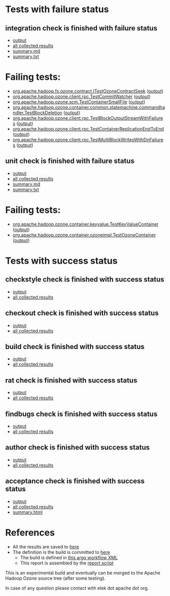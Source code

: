 # Tests with failure status

## integration check is finished with failure status

   * [output](https://raw.githubusercontent.com/elek/ozone-ci/master/pr/pr-hdds-2016-n7825/integration/output.log)
   * [all collected results](https://github.com/elek/ozone-ci/tree/master/pr/pr-hdds-2016-n7825/integration)
   * [summary.md](https://github.com/elek/ozone-ci/tree/master/pr/pr-hdds-2016-n7825/integration/summary.md)
   * [summary.txt](https://github.com/elek/ozone-ci/tree/master/pr/pr-hdds-2016-n7825/integration/summary.txt)

# Failing tests: 

 * [org.apache.hadoop.fs.ozone.contract.ITestOzoneContractSeek](hadoop-ozone/ozonefs/org.apache.hadoop.fs.ozone.contract.ITestOzoneContractSeek.txt) ([output](hadoop-ozone/ozonefs/org.apache.hadoop.fs.ozone.contract.ITestOzoneContractSeek-output.txt/))
 * [org.apache.hadoop.ozone.client.rpc.TestCommitWatcher](hadoop-ozone/integration-test/org.apache.hadoop.ozone.client.rpc.TestCommitWatcher.txt) ([output](hadoop-ozone/integration-test/org.apache.hadoop.ozone.client.rpc.TestCommitWatcher-output.txt/))
 * [org.apache.hadoop.ozone.scm.TestContainerSmallFile](hadoop-ozone/integration-test/org.apache.hadoop.ozone.scm.TestContainerSmallFile.txt) ([output](hadoop-ozone/integration-test/org.apache.hadoop.ozone.scm.TestContainerSmallFile-output.txt/))
 * [org.apache.hadoop.ozone.container.common.statemachine.commandhandler.TestBlockDeletion](hadoop-ozone/integration-test/org.apache.hadoop.ozone.container.common.statemachine.commandhandler.TestBlockDeletion.txt) ([output](hadoop-ozone/integration-test/org.apache.hadoop.ozone.container.common.statemachine.commandhandler.TestBlockDeletion-output.txt/))
 * [org.apache.hadoop.ozone.client.rpc.TestBlockOutputStreamWithFailures](hadoop-ozone/integration-test/org.apache.hadoop.ozone.client.rpc.TestBlockOutputStreamWithFailures.txt) ([output](hadoop-ozone/integration-test/org.apache.hadoop.ozone.client.rpc.TestBlockOutputStreamWithFailures-output.txt/))
 * [org.apache.hadoop.ozone.client.rpc.TestContainerReplicationEndToEnd](hadoop-ozone/integration-test/org.apache.hadoop.ozone.client.rpc.TestContainerReplicationEndToEnd.txt) ([output](hadoop-ozone/integration-test/org.apache.hadoop.ozone.client.rpc.TestContainerReplicationEndToEnd-output.txt/))
 * [org.apache.hadoop.ozone.client.rpc.TestMultiBlockWritesWithDnFailures](hadoop-ozone/integration-test/org.apache.hadoop.ozone.client.rpc.TestMultiBlockWritesWithDnFailures.txt) ([output](hadoop-ozone/integration-test/org.apache.hadoop.ozone.client.rpc.TestMultiBlockWritesWithDnFailures-output.txt/))

## unit check is finished with failure status

   * [output](https://raw.githubusercontent.com/elek/ozone-ci/master/pr/pr-hdds-2016-n7825/unit/output.log)
   * [all collected results](https://github.com/elek/ozone-ci/tree/master/pr/pr-hdds-2016-n7825/unit)
   * [summary.md](https://github.com/elek/ozone-ci/tree/master/pr/pr-hdds-2016-n7825/unit/summary.md)
   * [summary.txt](https://github.com/elek/ozone-ci/tree/master/pr/pr-hdds-2016-n7825/unit/summary.txt)

# Failing tests: 

 * [org.apache.hadoop.ozone.container.keyvalue.TestKeyValueContainer](hadoop-hdds/container-service/org.apache.hadoop.ozone.container.keyvalue.TestKeyValueContainer.txt) ([output](hadoop-hdds/container-service/org.apache.hadoop.ozone.container.keyvalue.TestKeyValueContainer-output.txt/))
 * [org.apache.hadoop.ozone.container.ozoneimpl.TestOzoneContainer](hadoop-hdds/container-service/org.apache.hadoop.ozone.container.ozoneimpl.TestOzoneContainer.txt) ([output](hadoop-hdds/container-service/org.apache.hadoop.ozone.container.ozoneimpl.TestOzoneContainer-output.txt/))


# Tests with success status

## checkstyle check is finished with success status

   * [output](https://raw.githubusercontent.com/elek/ozone-ci/master/pr/pr-hdds-2016-n7825/checkstyle/output.log)
   * [all collected results](https://github.com/elek/ozone-ci/tree/master/pr/pr-hdds-2016-n7825/checkstyle)


## checkout check is finished with success status

   * [output](https://raw.githubusercontent.com/elek/ozone-ci/master/pr/pr-hdds-2016-n7825/checkout/output.log)
   * [all collected results](https://github.com/elek/ozone-ci/tree/master/pr/pr-hdds-2016-n7825/checkout)


## build check is finished with success status

   * [output](https://raw.githubusercontent.com/elek/ozone-ci/master/pr/pr-hdds-2016-n7825/build/output.log)
   * [all collected results](https://github.com/elek/ozone-ci/tree/master/pr/pr-hdds-2016-n7825/build)


## rat check is finished with success status

   * [output](https://raw.githubusercontent.com/elek/ozone-ci/master/pr/pr-hdds-2016-n7825/rat/output.log)
   * [all collected results](https://github.com/elek/ozone-ci/tree/master/pr/pr-hdds-2016-n7825/rat)


## findbugs check is finished with success status

   * [output](https://raw.githubusercontent.com/elek/ozone-ci/master/pr/pr-hdds-2016-n7825/findbugs/output.log)
   * [all collected results](https://github.com/elek/ozone-ci/tree/master/pr/pr-hdds-2016-n7825/findbugs)


## author check is finished with success status

   * [output](https://raw.githubusercontent.com/elek/ozone-ci/master/pr/pr-hdds-2016-n7825/author/output.log)
   * [all collected results](https://github.com/elek/ozone-ci/tree/master/pr/pr-hdds-2016-n7825/author)


## acceptance check is finished with success status

   * [output](https://raw.githubusercontent.com/elek/ozone-ci/master/pr/pr-hdds-2016-n7825/acceptance/output.log)
   * [all collected results](https://github.com/elek/ozone-ci/tree/master/pr/pr-hdds-2016-n7825/acceptance)
   * [summary.html](https://elek.github.io/ozone-ci/pr/pr-hdds-2016-n7825/acceptance/summary.html)




# References

 * All the results are saved to [here](https://github.com/elek/ozone-ci/tree/master/pr/pr-hdds-2016-n7825/)
 * The definition is the build is committed to [here](https://github.com/elek/argo-ozone)
    * The build is defined in [this argo workflow XML](https://github.com/elek/argo-ozone/blob/master/ozone-build.yaml)
    * This report is assembled by the [report script](https://github.com/elek/argo-ozone/blob/master/scripts/report.sh)

This is an experimental build and eventually can be merged to the Apache Hadoop Ozone source tree (after some testing).

In case of any question please contact with elek dot apache dot org.
